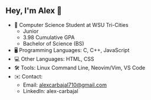 ## Hey, I'm Alex 👋

* 🏫 Computer Science Student at WSU Tri-Cities
    * Junior
    * 3.98 Cumulative GPA
    * Bachelor of Science (BS)
* 🖥️ Programming Languages: C, C++, JavaScript
* 💻 Other Languages: HTML, CSS
* 🛠️ Tools: Linux Command Line, Neovim/Vim, VS Code
* ✉️ Contact:
    * Email: alexcarbajal710@gmail.com
    * LinkedIn: alex-carbajal
<!--
**alex-sir/alex-sir** is a ✨ _special_ ✨ repository because its `README.md` (this file) appears on your GitHub profile.

Here are some ideas to get you started:

- 🔭 I’m currently working on ...
- 🌱 I’m currently learning ...
- 👯 I’m looking to collaborate on ...
- 🤔 I’m looking for help with ...
- 💬 Ask me about ...
- 📫 How to reach me: ...
- 😄 Pronouns: ...
- ⚡ Fun fact: ...
-->

